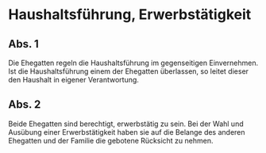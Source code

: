# Haushaltsführung, Erwerbstätigkeit



## Abs. 1

 Die Ehegatten regeln die Haushaltsführung im gegenseitigen Einvernehmen. Ist die Haushaltsführung einem der Ehegatten überlassen, so leitet dieser den Haushalt in eigener Verantwortung.

## Abs. 2

 Beide Ehegatten sind berechtigt, erwerbstätig zu sein. Bei der Wahl und Ausübung einer Erwerbstätigkeit haben sie auf die Belange des anderen Ehegatten und der Familie die gebotene Rücksicht zu nehmen. 

